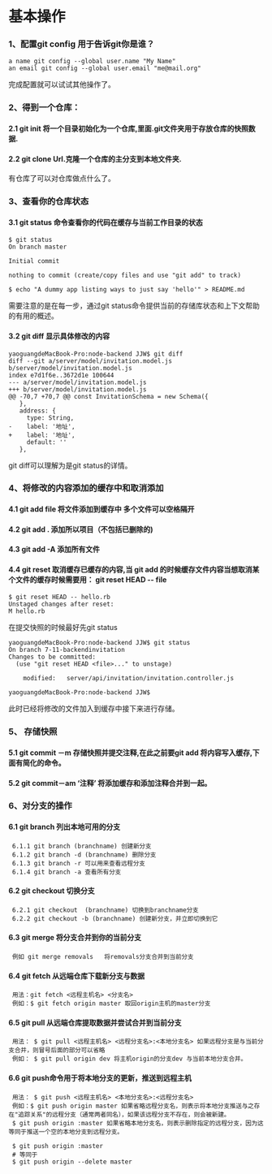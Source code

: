 # 基本操作

### 1、配置git config 用于告诉git你是谁？
```
a name git config --global user.name "My Name"
an email git config --global user.email "me@mail.org"
```
完成配置就可以试试其他操作了。

### 2、得到一个仓库：

#### 2.1 git init 将一个目录初始化为一个仓库,里面.git文件夹用于存放仓库的快照数据.
#### 2.2 git clone Url.克隆一个仓库的主分支到本地文件夹.
有仓库了可以对仓库做点什么了。
### 3、查看你的仓库状态

#### 3.1 git status 命令查看你的代码在缓存与当前工作目录的状态
```
$ git status
On branch master

Initial commit

nothing to commit (create/copy files and use "git add" to track)

$ echo "A dummy app listing ways to just say 'hello'" > README.md
```
需要注意的是在每一步，通过git status命令提供当前的存储库状态和上下文帮助的有用的概述。

#### 3.2 git diff 显示具体修改的内容
```
yaoguangdeMacBook-Pro:node-backend JJW$ git diff
diff --git a/server/model/invitation.model.js b/server/model/invitation.model.js
index e7d1f6e..3672d1e 100644
--- a/server/model/invitation.model.js
+++ b/server/model/invitation.model.js
@@ -70,7 +70,7 @@ const InvitationSchema = new Schema({
   },
   address: {
     type: String,
-    label: '地址',
+    label: '地址', 
     default: ''
   },
```
git diff可以理解为是git status的详情。

### 4、将修改的内容添加的缓存中和取消添加

#### 4.1  git add file 将文件添加到缓存中 多个文件可以空格隔开
#### 4.2  git add . 添加所以项目（不包括已删除的)
#### 4.3  git add -A 添加所有文件
#### 4.4  git reset 取消缓存已缓存的内容,当 git add 的时候缓存文件内容当想取消某个文件的缓存时候需要用： git reset HEAD -- file
```
$ git reset HEAD -- hello.rb 
Unstaged changes after reset:
M hello.rb
```

在提交快照的时候最好先git status
```
yaoguangdeMacBook-Pro:node-backend JJW$ git status
On branch 7-11-backendinvitation
Changes to be committed:
  (use "git reset HEAD <file>..." to unstage)

	modified:   server/api/invitation/invitation.controller.js

yaoguangdeMacBook-Pro:node-backend JJW$ 
```
此时已经将修改的文件加入到缓存中接下来进行存储。

### 5、 存储快照
#### 5.1 git commit －m 存储快照并提交注释,在此之前要git add 将内容写入缓存,下面有简化的命令。
#### 5.2 git commit－am ‘注释’ 将添加缓存和添加注释合并到一起。

### 6、对分支的操作

#### 6.1 git branch 列出本地可用的分支
     6.1.1 git branch (branchname) 创建新分支
	 6.1.2 git branch -d (branchname) 删除分支
	 6.1.3 git branch -r 可以用来查看远程分支
	 6.1.4 git branch -a 查看所有分支
#### 6.2 git checkout 切换分支
	 6.2.1 git checkout  (branchname) 切换到branchname分支
	 6.2.2 git checkout -b (branchname) 创建新分支，并立即切换到它
#### 6.3 git merge 将分支合并到你的当前分支
	 例如 git merge removals   将removals分支合并到当前分支
#### 6.4 git fetch 从远端仓库下载新分支与数据
	 用法：git fetch <远程主机名> <分支名> 
	 例如：$ git fetch origin master 取回origin主机的master分支
#### 6.5 git pull 从远端仓库提取数据并尝试合并到当前分支
	 用法： $ git pull <远程主机名> <远程分支名>:<本地分支名> 如果远程分支是与当前分支合并，则冒号后面的部分可以省略
	 例如： $ git pull origin dev 将主机origin的分支dev 与当前本地分支合并。
#### 6.6 git push命令用于将本地分支的更新，推送到远程主机
	 用法： $ git push <远程主机名> <本地分支名>:<远程分支名>
	 例如：$ git push origin master 如果省略远程分支名，则表示将本地分支推送与之存在"追踪关系"的远程分支（通常两者同名），如果该远程分支不存在，则会被新建。
	 $ git push origin :master 如果省略本地分支名，则表示删除指定的远程分支，因为这等同于推送一个空的本地分支到远程分支。
	 
	 $ git push origin :master
	 # 等同于
	 $ git push origin --delete master





